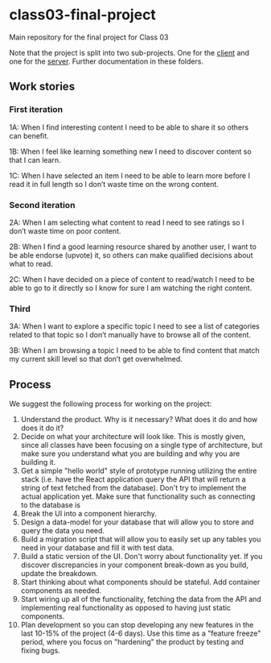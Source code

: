 # class03-final-project
Main repository for the final project for Class 03

Note that the project is split into two sub-projects. One for the [client](/client) and one for the [server](server). Further documentation in these folders.

## Work stories

### First iteration

1A: When I find interesting content I need to be able to share it so others can benefit.

1B: When I feel like learning something new I need to discover content so that I can learn.

1C: When I have selected an item I need to be able to learn more before I read it in full length so I don’t waste time on the wrong content.

### Second iteration

2A: When I am selecting what content to read I need to see ratings so I don’t waste time on poor content.

2B: When I find a good learning resource shared by another user, I want to be able endorse (upvote) it, so others can make qualified decisions about what to read.

2C: When I have decided on a piece of content to read/watch I need to be able to go to it directly so I know for sure I am watching the right content.

### Third

3A: When I want to explore a specific topic I need to see a list of categories related to that topic so I don’t manually have to browse all of the content.

3B: When I am browsing a topic I need to be able to find content that match my current skill level so that don’t get overwhelmed.

## Process

We suggest the following process for working on the project:

1. Understand the product. Why is it necessary? What does it do and how does it do it?
2. Decide on what your architecture will look like. This is mostly given, since all classes have been focusing on a single type of architecture, but make sure you understand what you are building and why you are building it.
3. Get a simple "hello world" style of prototype running utilizing the entire stack (i.e. have the React application query the API that will return a string of text fetched from the database). Don't try to implement the actual application yet. Make sure that functionality such as connecting to the database is 
4. Break the UI into a component hierarchy.
5. Design a data-model for your database that will allow you to store and query the data you need.
6. Build a migration script that will allow you to easily set up any tables you need in your database and fill it with test data.
7. Build a static version of the UI. Don't worry about functionality yet. If you discover discrepancies in your component break-down as you build, update the breakdown.
8. Start thinking about what components should be stateful. Add container components as needed.
9. Start wiring up all of the functionality, fetching the data from the API and implementing real functionality as opposed to having just static components.
10. Plan development so you can stop developing any new features in the last 10-15% of the project (4-6 days). Use this time as a "feature freeze" period, where you focus on "hardening" the product by testing and fixing bugs. 
